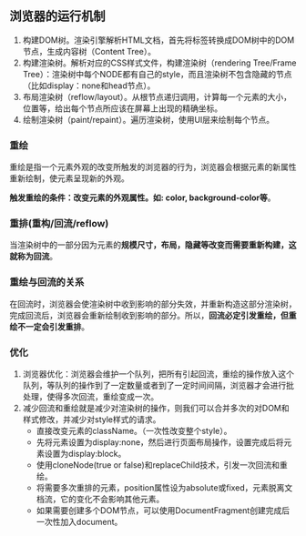 ## 浏览器的运行机制

1.  构建DOM树。渲染引擎解析HTML文档，首先将标签转换成DOM树中的DOM节点，生成内容树（Content Tree）。
2.  构建渲染树。解析对应的CSS样式文件，构建渲染树（rendering Tree/Frame Tree）：渲染树中每个NODE都有自己的style，而且渲染树不包含隐藏的节点（比如display：none和head节点）。
3.  布局渲染树（reflow/layout）。从根节点递归调用，计算每一个元素的大小，位置等，给出每个节点所应该在屏幕上出现的精确坐标。
4.  绘制渲染树（paint/repaint）。遍历渲染树，使用UI层来绘制每个节点。

### 重绘

重绘是指一个元素外观的改变所触发的浏览器的行为，浏览器会根据元素的新属性重新绘制，使元素呈现新的外观。

**触发重绘的条件：改变元素的外观属性。如: color, background-color等**。

### 重排(重构/回流/reflow)

当渲染树中的一部分因为元素的**规模尺寸，布局，隐藏等改变而需要重新构建，这就称为回流**。

### 重绘与回流的关系

在回流时，浏览器会使渲染树中收到影响的部分失效，并重新构造这部分渲染树，完成回流后，浏览器会重新绘制收到影响的部分。所以，**回流必定引发重绘，但重绘不一定会引发重排**。

### 优化

1.  浏览器优化：浏览器会维护一个队列，把所有引起回流，重绘的操作放入这个队列，等队列的操作到了一定数量或者到了一定时间间隔，浏览器才会进行批处理，使得多次回流，重绘变成一次。
2.  减少回流和重绘就是减少对渲染树的操作，则我们可以合并多次的对DOM和样式修改，并减少对style样式的请求。
    -   直接改变元素的className。（一次性改变整个style）。
    -   先将元素设置为display:none，然后进行页面布局操作，设置完成后将元素设置为display:block。
    -   使用cloneNode(true or false)和replaceChild技术，引发一次回流和重绘。
    -   将需要多次重排的元素，position属性设为absolute或fixed，元素脱离文档流，它的变化不会影响其他元素。
    -   如果需要创建多个DOM节点，可以使用DocumentFragment创建完成后一次性加入document。